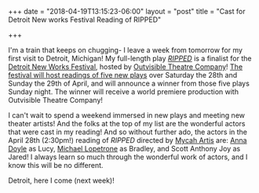 +++
date = "2018-04-19T13:15:23-06:00"
layout = "post"
title = "Cast for Detroit New works Festival Reading of RIPPED"

+++

I'm a train that keeps on chugging- I leave a week from tomorrow for my first visit to Detroit, Michigan! My full-length play [*RIPPED*](https://newplayexchange.org/plays/70552/ripped) is a finalist for the [Detroit New Works Festival](http://www.outvisibletheatre.com/playwriting-opportunities/newworks/), hosted by [Outvisible Theatre Company](http://www.outvisibletheatre.com/)! [The festival will host readings of five new plays](https://rachelbublitz.com/2018/02/13/full-detroit-new-works-2018-festival-lineup/) over Saturday the 28th and Sunday the 29th of April, and will announce a winner from those five plays Sunday night. The winner will receive a world premiere production with Outvisible Theatre Company! 

I can't wait to spend a weekend immersed in new plays and meeting new theater artists! And the folks at the top of my list are the wonderful actors that were cast in my reading! And so without further ado, the actors in the April 28th (2:30pm!) reading of *RIPPED* directed by [Mycah Artis](http://www.serotoninsyndrome.us/about.php) are: [Anna Doyle](https://www.annadoyleactor.com/) as Lucy, [Michael Lopetrone](http://www.michaellopetrone.com/) as Bradley, and Scott Anthony Joy as Jared! I always learn so much through the wonderful work of actors, and I know this will be no different. 

Detroit, here I come (next week)!  

